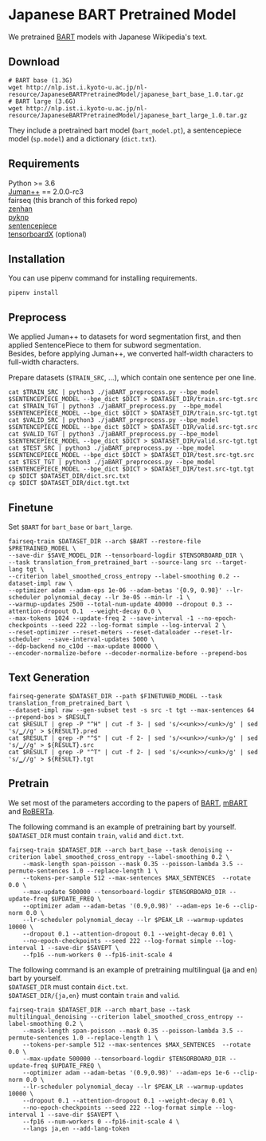 # Japanese BART Pretrained Model
We pretrained [BART](https://arxiv.org/pdf/1910.13461.pdf) models with Japanese Wikipedia's text.

## Download 
```shell
# BART base (1.3G)
wget http://nlp.ist.i.kyoto-u.ac.jp/nl-resource/JapaneseBARTPretrainedModel/japanese_bart_base_1.0.tar.gz
# BART large (3.6G)
wget http://nlp.ist.i.kyoto-u.ac.jp/nl-resource/JapaneseBARTPretrainedModel/japanese_bart_large_1.0.tar.gz
```
They include a pretrained bart model (`bart_model.pt`), a sentencepiece model (`sp.model`) and a dictionary (`dict.txt`).  

## Requirements
Python >= 3.6  
[Juman++](https://github.com/ku-nlp/jumanpp) == 2.0.0-rc3  
fairseq (this branch of this forked repo)  
[zenhan](https://pypi.org/project/zenhan/0.5/)  
[pyknp](https://github.com/ku-nlp/pyknp)  
[sentencepiece](https://github.com/google/sentencepiece/tree/master/python)  
[tensorboardX](https://github.com/lanpa/tensorboardX) (optional)  
  

## Installation
You can use pipenv command for installing requirements.  
```shell
pipenv install
```

## Preprocess
We applied Juman++ to datasets for word segmentation first, and then applied SentencePiece to them for subword segmentation.  
Besides, before applying Juman++, we converted half-width characters to full-width characters.  
  
Prepare datasets (`$TRAIN_SRC`, ...), which contain one sentence per one line.  
```shell
cat $TRAIN_SRC | python3 ./jaBART_preprocess.py --bpe_model $SENTENCEPIECE_MODEL --bpe_dict $DICT > $DATASET_DIR/train.src-tgt.src
cat $TRAIN_TGT | python3 ./jaBART_preprocess.py  --bpe_model $SENTENCEPIECE_MODEL --bpe_dict $DICT > $DATASET_DIR/train.src-tgt.tgt
cat $VALID_SRC | python3 ./jaBART_preprocess.py --bpe_model $SENTENCEPIECE_MODEL --bpe_dict $DICT > $DATASET_DIR/valid.src-tgt.src
cat $VALID_TGT | python3 ./jaBART_preprocess.py --bpe_model $SENTENCEPIECE_MODEL --bpe_dict $DICT > $DATASET_DIR/valid.src-tgt.tgt
cat $TEST_SRC | python3 ./jaBART_preprocess.py --bpe_model $SENTENCEPIECE_MODEL --bpe_dict $DICT > $DATASET_DIR/test.src-tgt.src
cat $TEST_TGT | python3 ./jaBART_preprocess.py --bpe_model $SENTENCEPIECE_MODEL --bpe_dict $DICT > $DATASET_DIR/test.src-tgt.tgt
cp $DICT $DATASET_DIR/dict.src.txt
cp $DICT $DATASET_DIR/dict.tgt.txt
```

## Finetune
Set `$BART` for `bart_base` or `bart_large`.  
```shell
fairseq-train $DATASET_DIR --arch $BART --restore-file $PRETRAINED_MODEL \
--save-dir $SAVE_MODEL_DIR --tensorboard-logdir $TENSORBOARD_DIR \
--task translation_from_pretrained_bart --source-lang src --target-lang tgt \
--criterion label_smoothed_cross_entropy --label-smoothing 0.2 --dataset-impl raw \
--optimizer adam --adam-eps 1e-06 --adam-betas '{0.9, 0.98}' --lr-scheduler polynomial_decay --lr 3e-05 --min-lr -1 \
--warmup-updates 2500 --total-num-update 40000 --dropout 0.3 --attention-dropout 0.1  --weight-decay 0.0 \
--max-tokens 1024 --update-freq 2 --save-interval -1 --no-epoch-checkpoints --seed 222 --log-format simple --log-interval 2 \
--reset-optimizer --reset-meters --reset-dataloader --reset-lr-scheduler  --save-interval-updates 5000 \
--ddp-backend no_c10d --max-update 80000 \
--encoder-normalize-before --decoder-normalize-before --prepend-bos
```

## Text Generation
```shell
fairseq-generate $DATASET_DIR --path $FINETUNED_MODEL --task translation_from_pretrained_bart \
--dataset-impl raw --gen-subset test -s src -t tgt --max-sentences 64 --prepend-bos > $RESULT
cat $RESULT | grep -P "^H" | cut -f 3- | sed 's/<<unk>>/<unk>/g' | sed 's/▁//g' > ${RESULT}.pred
cat $RESULT | grep -P "^S" | cut -f 2- | sed 's/<<unk>>/<unk>/g' | sed 's/▁//g' > ${RESULT}.src
cat $RESULT | grep -P "^T" | cut -f 2- | sed 's/<<unk>>/<unk>/g' | sed 's/▁//g' > ${RESULT}.tgt
```

## Pretrain
We set most of the parameters according to the papers of [BART](https://arxiv.org/pdf/1910.13461.pdf), [mBART](https://arxiv.org/abs/2001.08210) and [RoBERTa](https://arxiv.org/abs/1907.11692).  
  
The following command is an example of pretraining bart by yourself.  
`$DATASET_DIR` must contain `train`, `valid` and `dict.txt`.  

```shell
fairseq-train $DATASET_DIR --arch bart_base --task denoising --criterion label_smoothed_cross_entropy --label-smoothing 0.2 \
    --mask-length span-poisson --mask 0.35 --poisson-lambda 3.5 --permute-sentences 1.0 --replace-length 1 \
    --tokens-per-sample 512 --max-sentences $MAX_SENTENCES  --rotate 0.0 \
    --max-update 500000 --tensorboard-logdir $TENSORBOARD_DIR --update-freq $UPDATE_FREQ \
    --optimizer adam --adam-betas '(0.9,0.98)' --adam-eps 1e-6 --clip-norm 0.0 \
    --lr-scheduler polynomial_decay --lr $PEAK_LR --warmup-updates 10000 \
    --dropout 0.1 --attention-dropout 0.1 --weight-decay 0.01 \
    --no-epoch-checkpoints --seed 222 --log-format simple --log-interval 1 --save-dir $SAVEPT \
    --fp16 --num-workers 0 --fp16-init-scale 4 
```

The following command is an example of pretraining multilingual (ja and en) bart by yourself.  
`$DATASET_DIR` must contain `dict.txt`.  
`$DATASET_DIR/{ja,en}` must contain `train` and `valid`.  
```shell
fairseq-train $DATASET_DIR --arch mbart_base --task multilingual_denoising --criterion label_smoothed_cross_entropy --label-smoothing 0.2 \
    --mask-length span-poisson --mask 0.35 --poisson-lambda 3.5 --permute-sentences 1.0 --replace-length 1 \
    --tokens-per-sample 512 --max-sentences $MAX_SENTENCES  --rotate 0.0 \
    --max-update 500000 --tensorboard-logdir $TENSORBOARD_DIR --update-freq $UPDATE_FREQ \
    --optimizer adam --adam-betas '(0.9,0.98)' --adam-eps 1e-6 --clip-norm 0.0 \
    --lr-scheduler polynomial_decay --lr $PEAK_LR --warmup-updates 10000 \
    --dropout 0.1 --attention-dropout 0.1 --weight-decay 0.01 \
    --no-epoch-checkpoints --seed 222 --log-format simple --log-interval 1 --save-dir $SAVEPT \
    --fp16 --num-workers 0 --fp16-init-scale 4 \
    --langs ja,en --add-lang-token
```


